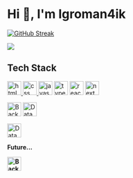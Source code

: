 <h1 align="left">Hi 👋, I'm Igroman4ik</h1>

<p align="left">
  <a href="https://git.io/streak-stats"><img src="https://streak-stats.demolab.com?user=Igroman4ik228&theme=dark&background=0D1117&currStreakLabel=EBEBEB" alt="GitHub Streak" /></a>
</p>

<img src="https://www.codewars.com/users/Igroman4ik228/badges/micro" />

<h2 align="left">Tech Stack</h2>

<p align="left">
  <a href="https://www.w3.org/">
    <img height="32" width="32" src="https://skillicons.dev/icons?i=html" alt="html icon" />
  </a>
  <a href="https://www.w3.org/">
    <img height="32" width="32" src="https://skillicons.dev/icons?i=css" alt="css icon" />
  </a>
  <img height="32" width="32" src="https://skillicons.dev/icons?i=js" alt="javascript icon" />
  <img height="32" width="32" src="https://skillicons.dev/icons?i=ts" alt="typescript icon" />
  <img height="32" width="32" src="https://skillicons.dev/icons?i=react" alt="react icon" />
  <img height="32" width="32" src="https://skillicons.dev/icons?i=next" alt="next icon" />
</p>

<img height="32" src="https://skillicons.dev/icons?i=python,java,dotnet" alt="Backend" />

<img height="32" src="https://skillicons.dev/icons?i=postgres,mysql,sqlite" alt="Databases" />

<p align="left">
  <img height="32" src="https://skillicons.dev/icons?i=vscode,visualstudio,idea" alt="Databases" />
</p>

<b>Future...<b>
<p align="left">
  <img height="32" src="https://skillicons.dev/icons?i=solidjs,flutter,graphql,rust" alt="Backend" />
</p>


<!-- <h2 align="left">Social</h2>
<p align="left">
  <img height="32" width="32" src="https://cdn.simpleicons.org/youtube" />
  <img height="32" width="32" src="https://cdn.simpleicons.org/twitch" />
  <img height="32" width="32" src="https://cdn.simpleicons.org/telegram" />
  <img height="32" width="32" src="https://cdn.simpleicons.org/curseforge" />
  <img height="32" width="32" src="https://cdn.simpleicons.org/modrinth" />
</p> -->


